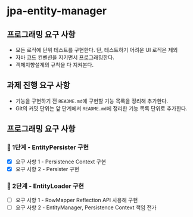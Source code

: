 # jpa-entity-manager

## 프로그래밍 요구 사항

- 모든 로직에 단위 테스트를 구현한다. 단, 테스트하기 어려운 UI 로직은 제외
- 자바 코드 컨벤션을 지키면서 프로그래밍한다.
- 객체지향설계의 규칙을 다 지켜본다.

## 과제 진행 요구 사항

- 기능을 구현하기 전 `README.md`에 구현할 기능 목록을 정리해 추가한다.
- Git의 커밋 단위는 앞 단계에서 `README.md`에 정리한 기능 목록 단위로 추가한다.

## 프로그래밍 요구 사항

### 🚀 1단계 - EntityPersister 구현

- [x] 요구 사항 1 - Persistence Context 구현
- [x] 요구 사항 2 - Persister 구현

### 🚀 2단계 - EntityLoader 구현

- [ ] 요구 사항 1 - RowMapper Reflection API 사용해 구현
- [ ] 요구 사항 2 - EntityManager, Persistence Context 책임 전가
